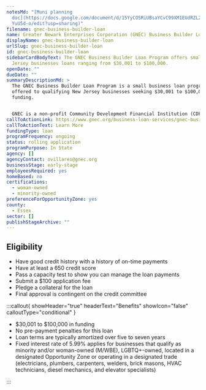 ```yaml
---
notesMd: "[Muni planning
  doc](https://docs.google.com/document/d/15YyCOSRiUBsaYCvC99XM1EUdRZL2PAUlZ-2f\
  YuU5d-o/edit?usp=sharing)"
filename: gnec-business-builder-loan
name: Greater Newark Enterprises Corporation (GNEC) Business Builder Loan Program
displayName: gnec-business-builder-loan
urlSlug: gnec-business-builder-loan
id: gnec-business-builder-loan
sidebarCardBodyText: The GNEC Business Builder Loan Program offers small New
  Jersey businesses loans ranging from $30,001 to $100,000.
openDate: ""
dueDate: ""
summaryDescriptionMd: >
  The GNEC Business Builder Loan Program is a small business loan program
  offered to qualifying New Jersey businesses seeking $30,001 to $100,000 in
  funding. 


  GNEC is a non-profit Community Development Financial Institution (CDFI) founded in 2005. CDFIs provide affordable lending services to underserved communities nationwide.
callToActionLink: https://www.gnec.org/business-loan-services/gnec-business-builder-loan-program/
callToActionText: Learn More
fundingType: loan
programFrequency: ongoing
status: rolling application
programPurpose: In State
agency: []
agencyContact: ovillares@gnec.org
businessStage: early-stage
employeesRequired: yes
homeBased: no
certifications:
  - woman-owned
  - minority-owned
preferenceForOpportunityZone: yes
county:
  - Essex
sector: []
publishStageArchive: ""
---
```

## Eligibility

* Have good credit history with a history of on-time payments
* Have at least a 650 credit score
* Pass a capacity test to show you can manage the loan payments
* Submit a $100 application fee
* Pledge a collateral for the loan
* Final approval is contingent on the credit committee

:::callout{ showHeader="true" headerText="Benefits" showIcon="false" calloutType="conditional" }

* $30,001 to $100,000 in funding
* No pre-payment penalties for this loan
* Loan terms are typically amortized over five to seven years
* Fixed interest rate of 5.99% applies for businesses that qualify as minority and/or woman-owned (M/WBE), LGBTQ+-owned, located in a designated Opportunity Zone or operating in a designated trade (electricians, plumbers, carpenters, welders, brick masons, HVAC technicians, diesel mechanics, and elevator specialists)


:::